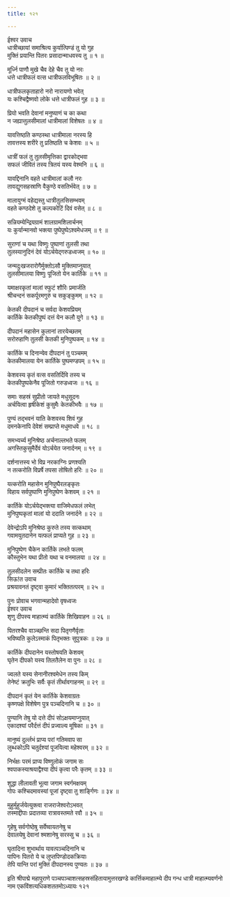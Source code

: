 ```yaml
---
title: १२१

---
```

ईश्वर उवाच  
धात्रीच्छायां समाश्रित्य कुर्यात्पिण्डं तु यो गुह  
मुक्तिं प्रयान्ति पितरः प्रसादान्माधवस्य तु ॥ १ ॥


मूर्ध्नि पाणौ मुखे चैव देहे चैव तु यो नरः  
धत्ते धात्रीफलं वत्स धात्रीफलविभूषितः ॥ २ ॥


धात्रीफलकृताहारो नरो नारायणो भवेत्  
यः कश्चिद्वैष्णवो लोके धत्ते धात्रीफलं गुह ॥ ३ ॥


प्रियो भवति देवानां मनुष्याणं च का कथा  
न जह्यात्तुलसीमालां धात्रीमालां विशेषतः ॥ ४ ॥


यावत्तिष्ठति कण्ठस्था धात्रीमाला नरस्य हि  
तावत्तस्य शरीरे तु प्रतिष्ठति च केशवः ॥ ५ ॥


धात्रीं फलं तु तुलसीमृत्तिका द्वारकोद्भवा  
सफलं जीवितं तस्य त्रितयं यस्य वेश्मनि ॥ ६ ॥


यावद्दिनानि वहते धात्रीमालां कलौ नरः  
तावद्युगसहस्राणि वैकुण्ठे वसतिर्भवेत् ॥ ७ ॥


मालायुग्मं वहेद्यस्तु धात्रीतुलसिसम्भवम्  
वहते कण्ठदेशे तु कल्पकोटिं दिवं वसेत् ॥ ८ ॥


सन्नियम्येन्द्रियग्रामं शालग्रामशिलार्चनम्  
यः कुर्यान्मानवो भक्त्या पुष्पेपुष्पेऽश्वमेधजम् ॥ ९ ॥


सुराणां च यथा विष्णुः पुष्पाणां तुलसी तथा  
तुलस्यानुदिनं देवं योऽर्चयेद्गरुडध्वजम् ॥ १० ॥


जन्मदुःखजरारोगैर्मुक्तोऽसौ मुक्तिमाप्नुयात्  
तुलसीमालया विष्णुः पूजितो येन कार्तिके ॥ ११ ॥


यमाक्षरकृतां मालां स्फुटं शौरिः प्रमार्जति  
श्रीचन्दनं सकर्पूरमगुरुं च सकुङ्कुमम् ॥ १२ ॥


केतकी दीपदानं च सर्वदा केशवप्रियम्  
कार्तिके केतकीपुष्पं दत्तं येन कलौ युगे ॥ १३ ॥


दीपदानं महासेन कुलानां तारयेच्छतम्  
सरोरुहाणि तुलसी केतकी मुनिपुष्पकम् ॥ १४ ॥


कार्तिके च दिनान्येव दीपदानं तु पञ्चमम्  
केतकीमालया येन कार्तिके पुष्पमण्डपम् ॥ १५ ॥


केशवस्य कृतं वत्स वसतिर्दिवि तस्य च  
केतकीपुष्पकेनैव पूजितो गरुडध्वजः ॥ १६ ॥


समाः सहस्रं सुप्रीतो जायते मधुसूदनः  
अर्चयित्वा हृषीकेशं कुसुमैः केतकीभवैः ॥ १७ ॥


पुण्यं तद्भवनं याति केशवस्य शिवं गुह  
दमनकेनापि देवेशं सम्प्राप्ते मधुमाधवे ॥ १८ ॥


समभ्यर्च्य मुनिश्रेष्ठ अर्चनाल्लभते फलम्  
अगस्तिकुसुमैर्देवं योऽर्चयेत जनार्दनम् ॥ १९ ॥


दर्शनात्तस्य भो विप्र नरकाग्निः प्रणश्यति  
न तत्करोति विप्रर्षे तपसा तोषितो हरिः ॥ २० ॥


यत्करोति महासेन मुनिपुष्पैरलङ्कृतः  
विहाय सर्वपुष्पाणि मुनिपुष्पेण केशवम् ॥ २१ ॥


कार्तिके योऽर्चयेद्भक्त्या वाजिमेधफलं लभेत्  
मुनिपुष्पकृतां मालां यो ददाति जनार्दने ॥ २२ ॥


देवेन्द्रोऽपि मुनिश्रेष्ठ कुरुते तस्य सत्कथाम्  
गवामयुतदानेन यत्फलं प्राप्यते गुह ॥ २३ ॥


मुनिपुष्पेण चैकेन कार्तिके लभते फलम्  
कौस्तुभेन यथा प्रीतो यथा च वनमालया ॥ २४ ॥


तुलसीदलेन सम्प्रीतः कार्तिके च तथा हरिः  
सिऊ!त उवाच  
प्रश्रयावनतं दृष्ट्वा कुमारं भक्तितत्परम् ॥ २५ ॥


पुनः प्रोवाच भगवान्महादेवो वृषध्वजः  
ईश्वर उवाच  
शृणु दीपस्य माहात्म्यं कार्तिके शिखिवाहन ॥ २६ ॥


पितरश्चैव वाञ्च्छन्ति सदा पितृगणैर्वृताः  
भविष्यति कुलेऽस्माकं पितृभक्तः सुपुत्रकः ॥ २७ ॥


कार्तिके दीपदानेन यस्तोषयति केशवम्  
घृतेन दीपको यस्य तिलतैलेन वा पुनः ॥ २८ ॥


ज्वलते यस्य सेनानीरश्वमेधेन तस्य किम्  
तेनेष्टं क्रतुभिः सर्वैः कृतं तीर्थावगाहनम् ॥ २९ ॥


दीपदानं कृतं येन कार्तिके केशवाग्रतः  
कृष्णपक्षे विशेषेण पुत्र पञ्चदिनानि च ॥ ३० ॥


पुण्यानि तेषु यो दत्ते दीपं सोऽक्षयमाप्नुयात्  
एकादश्यां परैर्दत्तं दीपं प्रज्वाल्य मूषिका ॥ ३१ ॥


मानुष्यं दुर्ल्लभं प्राप्य परां गतिमवाप सा  
लुब्धकोऽपि चतुर्दश्यां पूजयित्वा महेश्वरम् ॥ ३२ ॥


निर्भक्षः परमं प्राप्य विष्णुलोकं जगाम सः  
श्वपाकस्याश्रयाद्वैश्या दीपं कृत्वा परैः कृतम् ॥ ३३ ॥


शुद्धा लीलावती भूत्वा जगाम स्वर्गमक्षयम्  
गोपः कश्चिदमावस्यां पूजां दृष्ट्वा तु शार्ङ्गिणः ॥ ३४ ॥


मुहुर्मुहुर्जयेत्युक्त्वा राजराजेश्वरोऽभवत्  
तस्माद्दीपाः प्रदातव्या रात्रावस्तमते रवौ ॥ ३५ ॥


गृहेषु सर्वगोष्ठेषु सर्वेष्वायतनेषु च  
देवालयेषु देवानां श्मशानेषु सरस्सु च ॥ ३६ ॥


घृतादिना शुभार्थाय यावत्पञ्चदिनानि च  
पापिनः पितरो ये च लुप्तपिण्डोदकक्रियाः  
तेपि यान्ति परां मुक्तिं दीपदानस्य पुण्यतः ॥ ३७ ॥


इति श्रीपाद्मे महापुराणे पञ्चपञ्चाशत्सहस्रसंहितायामुत्तरखण्डे कार्त्तिकमाहात्म्ये दीप गन्ध धात्री माहात्म्यवर्णनो नाम एकविंशत्यधिकशततमोऽध्यायः १२१